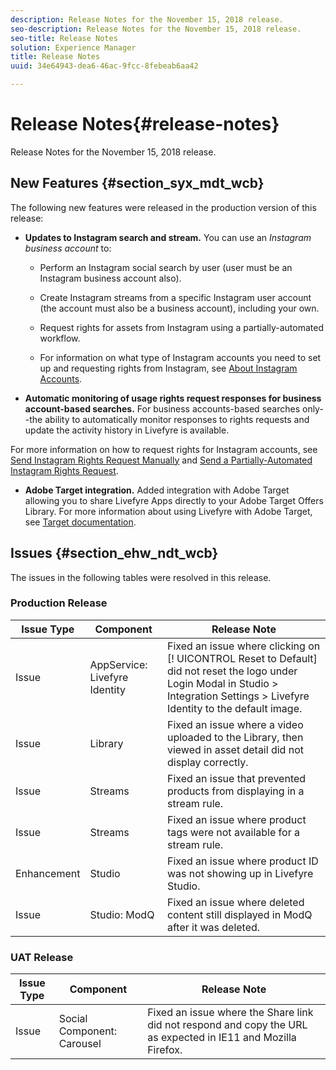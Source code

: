 ```yaml
---
description: Release Notes for the November 15, 2018 release.
seo-description: Release Notes for the November 15, 2018 release.
seo-title: Release Notes
solution: Experience Manager
title: Release Notes
uuid: 34e64943-dea6-46ac-9fcc-8febeab6aa42

---
```


# Release Notes{#release-notes}

Release Notes for the November 15, 2018 release.

## New Features {#section_syx_mdt_wcb}

The following new features were released in the production version of this release:

* **Updates to Instagram search and stream.** You can use an *Instagram business account* to:

  * Perform an Instagram social search by user (user must be an Instagram business account also).

  * Create Instagram streams from a specific Instagram user account (the account must also be a business account), including your own.

  * Request rights for assets from Instagram using a partially-automated workflow.

  * For information on what type of Instagram accounts you need to set up and requesting rights from Instagram, see [About Instagram Accounts](/help/using/c-users-creating-accounts-with-studio-access/t-configure-social-accout-instagram/c-about-instagram-accounts.md).

* **Automatic monitoring of usage rights request responses for business account-based searches.** For business accounts-based searches only--the ability to automatically monitor responses to rights requests and update the activity history in Livefyre is available.

For more information on how to request rights for Instagram accounts, see [Send Instagram Rights Request Manually](/help/using/c-how-requesting-rights-works/c-send-instagram-manual-rights-request.md) and [Send a Partially-Automated Instagram Rights Request](/help/using/c-how-requesting-rights-works/c-send-an-instagram-rights-request-from-the-library.md).

* **Adobe Target integration.** Added integration with Adobe Target allowing you to share Livefyre Apps directly to your Adobe Target Offers Library. For more information about using Livefyre with Adobe Target, see [Target documentation](https://marketing.adobe.com/resources/help/en_US/livefyre/livefyre-target.html).

## Issues {#section_ehw_ndt_wcb}

The issues in the following tables were resolved in this release.

### Production Release

|Issue Type|Component|Release Note|
|--- |--- |--- |
|Issue|AppService: Livefyre Identity|Fixed an issue where clicking on [! UICONTROL Reset to Default] did not reset the logo under Login Modal in Studio > Integration Settings > Livefyre Identity to the default image.|
|Issue|Library|Fixed an issue where a video uploaded to the Library, then viewed in asset detail did not display correctly.|
|Issue|Streams|Fixed an issue that prevented products from displaying in a stream rule.|
|Issue|Streams|Fixed an issue where product tags were not available for a stream rule.|
|Enhancement|Studio|Fixed an issue where product ID was not showing up in Livefyre Studio.|
|Issue|Studio: ModQ|Fixed an issue where deleted content still displayed in ModQ after it was deleted.|

### UAT Release

|  **Issue Type** | **Component** | **Release Note** |
|---|---|---|
| Issue | Social Component: Carousel | Fixed an issue where the Share link did not respond and copy the URL as expected in IE11 and Mozilla Firefox.|